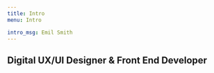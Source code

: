 ```yaml
---
title: Intro
menu: Intro

intro_msg: Emil Smith
---
```


## Digital UX/UI Designer & Front End Developer
